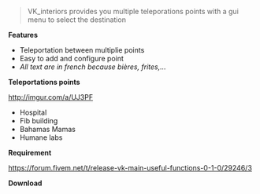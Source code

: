 > VK_interiors provides you multiple teleporations points with a gui menu to select the destination

**Features**

* Teleportation between multiplie points
* Easy to add and configure point
* _All text are in french because bières, frites,..._


**Teleportations points**

http://imgur.com/a/UJ3PF

* Hospital
* Fib building
* Bahamas Mamas
* Humane labs

**Requirement**

https://forum.fivem.net/t/release-vk-main-useful-functions-0-1-0/29246/3

**Download**

